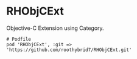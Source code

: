 RHObjCExt
===========

Objective-C Extension using Category.

```
# Podfile
pod 'RHObjCExt', :git => 'https://github.com/roothybrid7/RHObjCExt.git'
```
